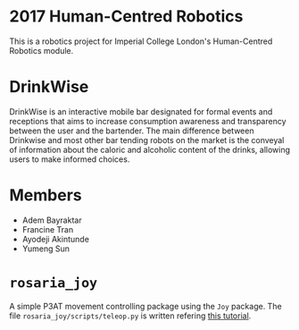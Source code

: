 # 2017 Human-Centred Robotics
This is a robotics project for Imperial College London's Human-Centred Robotics module.

# DrinkWise
DrinkWise is an interactive mobile bar designated for formal events and receptions that aims to increase consumption awareness and transparency between the user and the bartender. The main difference between Drinkwise and most other bar tending robots on the market is the conveyal of information about the caloric and alcoholic content of the drinks, allowing users to make informed choices.

# Members
- Adem Bayraktar
- Francine Tran
- Ayodeji Akintunde
- Yumeng Sun

# `rosaria_joy`
A simple P3AT movement controlling package using the `Joy` package. The file `rosaria_joy/scripts/teleop.py` is written refering [this tutorial](https://andrewdai.co/xbox-controller-ros.html#rosjoy).
